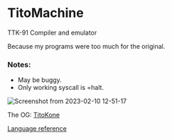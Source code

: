 # TitoMachine
TTK-91 Compiler and emulator

Because my programs were too much for the original.

### Notes:
- May be buggy.
- Only working syscall is =halt.

![Screenshot from 2023-02-10 12-51-17](https://user-images.githubusercontent.com/100710152/218074215-baec423f-6a91-4326-a649-e50422cb0909.png)


The OG: [TitoKone](https://www.cs.helsinki.fi/group/titokone/)

[Language reference](https://www.cs.helsinki.fi/group/titokone/ttk91_ref_en.html)

